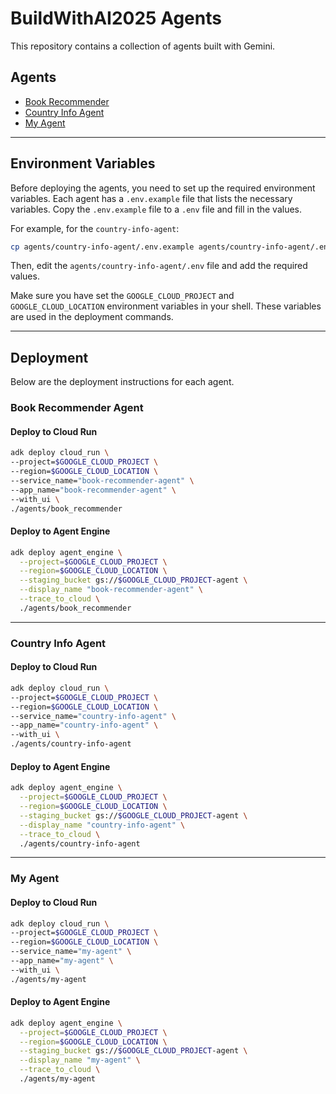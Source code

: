 # BuildWithAI2025 Agents

This repository contains a collection of agents built with Gemini.

## Agents

*   [Book Recommender](./agents/book_recommender)
*   [Country Info Agent](./agents/country-info-agent)
*   [My Agent](./agents/my-agent)

---

## Environment Variables

Before deploying the agents, you need to set up the required environment variables. Each agent has a `.env.example` file that lists the necessary variables. Copy the `.env.example` file to a `.env` file and fill in the values.

For example, for the `country-info-agent`:

```bash
cp agents/country-info-agent/.env.example agents/country-info-agent/.env
```

Then, edit the `agents/country-info-agent/.env` file and add the required values.

Make sure you have set the `GOOGLE_CLOUD_PROJECT` and `GOOGLE_CLOUD_LOCATION` environment variables in your shell. These variables are used in the deployment commands.

---

## Deployment

Below are the deployment instructions for each agent.

### Book Recommender Agent

#### Deploy to Cloud Run

```bash
adk deploy cloud_run \
--project=$GOOGLE_CLOUD_PROJECT \
--region=$GOOGLE_CLOUD_LOCATION \
--service_name="book-recommender-agent" \
--app_name="book-recommender-agent" \
--with_ui \
./agents/book_recommender
```

#### Deploy to Agent Engine

```bash
adk deploy agent_engine \
  --project=$GOOGLE_CLOUD_PROJECT \
  --region=$GOOGLE_CLOUD_LOCATION \
  --staging_bucket gs://$GOOGLE_CLOUD_PROJECT-agent \
  --display_name "book-recommender-agent" \
  --trace_to_cloud \
  ./agents/book_recommender
```

---

### Country Info Agent

#### Deploy to Cloud Run

```bash
adk deploy cloud_run \
--project=$GOOGLE_CLOUD_PROJECT \
--region=$GOOGLE_CLOUD_LOCATION \
--service_name="country-info-agent" \
--app_name="country-info-agent" \
--with_ui \
./agents/country-info-agent
```

#### Deploy to Agent Engine

```bash
adk deploy agent_engine \
  --project=$GOOGLE_CLOUD_PROJECT \
  --region=$GOOGLE_CLOUD_LOCATION \
  --staging_bucket gs://$GOOGLE_CLOUD_PROJECT-agent \
  --display_name "country-info-agent" \
  --trace_to_cloud \
  ./agents/country-info-agent
```

---

### My Agent

#### Deploy to Cloud Run

```bash
adk deploy cloud_run \
--project=$GOOGLE_CLOUD_PROJECT \
--region=$GOOGLE_CLOUD_LOCATION \
--service_name="my-agent" \
--app_name="my-agent" \
--with_ui \
./agents/my-agent
```

#### Deploy to Agent Engine

```bash
adk deploy agent_engine \
  --project=$GOOGLE_CLOUD_PROJECT \
  --region=$GOOGLE_CLOUD_LOCATION \
  --staging_bucket gs://$GOOGLE_CLOUD_PROJECT-agent \
  --display_name "my-agent" \
  --trace_to_cloud \
  ./agents/my-agent
```